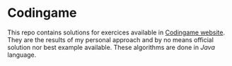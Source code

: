 Codingame
=========

This repo contains solutions for exercices available in [Codingame website](https://www.codingame.com/).
They are the results of my personal approach and by no means official solution nor best example available.
These algorithms are done in *Java* language.

